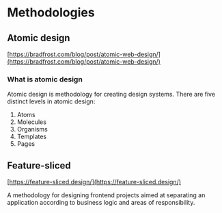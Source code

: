 # Methodologies

## Atomic design

[https://bradfrost.com/blog/post/atomic-web-design/](https://bradfrost.com/blog/post/atomic-web-design/)
### What is atomic design

Atomic design is methodology for creating design systems. There are five distinct levels in atomic design:

1. Atoms
2. Molecules
3. Organisms
4. Templates
5. Pages


## Feature-sliced
[https://feature-sliced.design/](https://feature-sliced.design/)

A methodology for designing frontend projects aimed at separating an application according to business logic and areas of responsibility.
